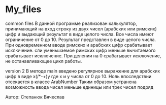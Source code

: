# My_files
common files
В данной программе реализован калькулятор, принимающий на вход строку из двух чисел 
 (арабских или римских) цифр и выдающий результат в виде целого числа.
Все числа имеют ограничение от 0 до 10.
Результат представлен в виде целого числа.
При одновременном вводе римских и арабских цифр срабатывает исключение. сли уменьшаемое римских цифр меньше
вычитаемого срабатывает исключение. При делении на 0 срабатывает исключение, не останавливающее цикл работы.

version 2
В методе main введено регулярное выражение для арабских цифр  в виде  х(/*-+)у
где х и у числа от 0 до 10. Ноль впоследствии отсекается в классе ArabNumber
Таким образом устранена возможность ввода  чисел меньше единицы или трех чисел подряд

Автор: Степанюк Вячеслав